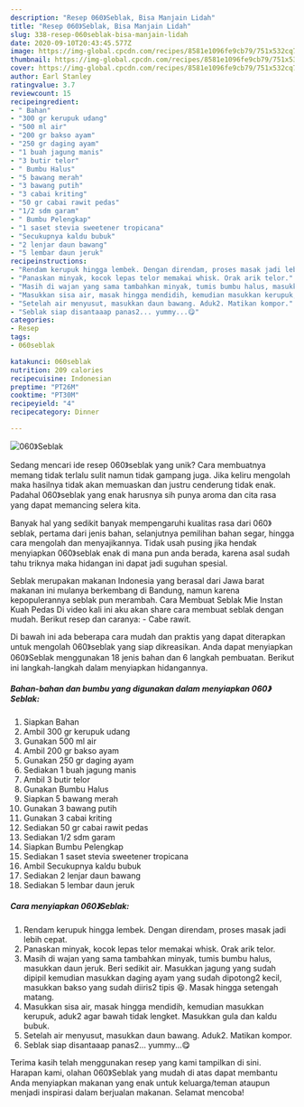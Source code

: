 ```yaml
---
description: "Resep 060》Seblak, Bisa Manjain Lidah"
title: "Resep 060》Seblak, Bisa Manjain Lidah"
slug: 338-resep-060seblak-bisa-manjain-lidah
date: 2020-09-10T20:43:45.577Z
image: https://img-global.cpcdn.com/recipes/8581e1096fe9cb79/751x532cq70/060seblak-foto-resep-utama.jpg
thumbnail: https://img-global.cpcdn.com/recipes/8581e1096fe9cb79/751x532cq70/060seblak-foto-resep-utama.jpg
cover: https://img-global.cpcdn.com/recipes/8581e1096fe9cb79/751x532cq70/060seblak-foto-resep-utama.jpg
author: Earl Stanley
ratingvalue: 3.7
reviewcount: 15
recipeingredient:
- " Bahan"
- "300 gr kerupuk udang"
- "500 ml air"
- "200 gr bakso ayam"
- "250 gr daging ayam"
- "1 buah jagung manis"
- "3 butir telor"
- " Bumbu Halus"
- "5 bawang merah"
- "3 bawang putih"
- "3 cabai kriting"
- "50 gr cabai rawit pedas"
- "1/2 sdm garam"
- " Bumbu Pelengkap"
- "1 saset stevia sweetener tropicana"
- "Secukupnya kaldu bubuk"
- "2 lenjar daun bawang"
- "5 lembar daun jeruk"
recipeinstructions:
- "Rendam kerupuk hingga lembek. Dengan direndam, proses masak jadi lebih cepat."
- "Panaskan minyak, kocok lepas telor memakai whisk. Orak arik telor."
- "Masih di wajan yang sama tambahkan minyak, tumis bumbu halus, masukkan daun jeruk. Beri sedikit air. Masukkan jagung yang sudah dipipil kemudian masukkan daging ayam yang sudah dipotong2 kecil, masukkan bakso yang sudah diiris2 tipis 😆. Masak hingga setengah matang."
- "Masukkan sisa air, masak hingga mendidih, kemudian masukkan kerupuk, aduk2 agar bawah tidak lengket. Masukkan gula dan kaldu bubuk."
- "Setelah air menyusut, masukkan daun bawang. Aduk2. Matikan kompor."
- "Seblak siap disantaaap panas2... yummy...😋"
categories:
- Resep
tags:
- 060seblak

katakunci: 060seblak 
nutrition: 209 calories
recipecuisine: Indonesian
preptime: "PT26M"
cooktime: "PT30M"
recipeyield: "4"
recipecategory: Dinner

---
```



![060》Seblak](https://img-global.cpcdn.com/recipes/8581e1096fe9cb79/751x532cq70/060seblak-foto-resep-utama.jpg)

Sedang mencari ide resep 060》seblak yang unik? Cara membuatnya memang tidak terlalu sulit namun tidak gampang juga. Jika keliru mengolah maka hasilnya tidak akan memuaskan dan justru cenderung tidak enak. Padahal 060》seblak yang enak harusnya sih punya aroma dan cita rasa yang dapat memancing selera kita.

Banyak hal yang sedikit banyak mempengaruhi kualitas rasa dari 060》seblak, pertama dari jenis bahan, selanjutnya pemilihan bahan segar, hingga cara mengolah dan menyajikannya. Tidak usah pusing jika hendak menyiapkan 060》seblak enak di mana pun anda berada, karena asal sudah tahu triknya maka hidangan ini dapat jadi suguhan spesial.

Seblak merupakan makanan Indonesia yang berasal dari Jawa barat makanan ini mulanya berkembang di Bandung, namun karena kepopulerannya seblak pun merambah. Cara Membuat Seblak Mie Instan Kuah Pedas Di video kali ini aku akan share cara membuat seblak dengan mudah. Berikut resep dan caranya: - Cabe rawit.


Di bawah ini ada beberapa cara mudah dan praktis yang dapat diterapkan untuk mengolah 060》seblak yang siap dikreasikan. Anda dapat menyiapkan 060》Seblak menggunakan 18 jenis bahan dan 6 langkah pembuatan. Berikut ini langkah-langkah dalam menyiapkan hidangannya.

<!--inarticleads1-->

##### Bahan-bahan dan bumbu yang digunakan dalam menyiapkan 060》Seblak:

1. Siapkan  Bahan
1. Ambil 300 gr kerupuk udang
1. Gunakan 500 ml air
1. Ambil 200 gr bakso ayam
1. Gunakan 250 gr daging ayam
1. Sediakan 1 buah jagung manis
1. Ambil 3 butir telor
1. Gunakan  Bumbu Halus
1. Siapkan 5 bawang merah
1. Gunakan 3 bawang putih
1. Gunakan 3 cabai kriting
1. Sediakan 50 gr cabai rawit pedas
1. Sediakan 1/2 sdm garam
1. Siapkan  Bumbu Pelengkap
1. Sediakan 1 saset stevia sweetener tropicana
1. Ambil Secukupnya kaldu bubuk
1. Sediakan 2 lenjar daun bawang
1. Sediakan 5 lembar daun jeruk




<!--inarticleads2-->

##### Cara menyiapkan 060》Seblak:

1. Rendam kerupuk hingga lembek. Dengan direndam, proses masak jadi lebih cepat.
1. Panaskan minyak, kocok lepas telor memakai whisk. Orak arik telor.
1. Masih di wajan yang sama tambahkan minyak, tumis bumbu halus, masukkan daun jeruk. Beri sedikit air. Masukkan jagung yang sudah dipipil kemudian masukkan daging ayam yang sudah dipotong2 kecil, masukkan bakso yang sudah diiris2 tipis 😆. Masak hingga setengah matang.
1. Masukkan sisa air, masak hingga mendidih, kemudian masukkan kerupuk, aduk2 agar bawah tidak lengket. Masukkan gula dan kaldu bubuk.
1. Setelah air menyusut, masukkan daun bawang. Aduk2. Matikan kompor.
1. Seblak siap disantaaap panas2... yummy...😋




Terima kasih telah menggunakan resep yang kami tampilkan di sini. Harapan kami, olahan 060》Seblak yang mudah di atas dapat membantu Anda menyiapkan makanan yang enak untuk keluarga/teman ataupun menjadi inspirasi dalam berjualan makanan. Selamat mencoba!
